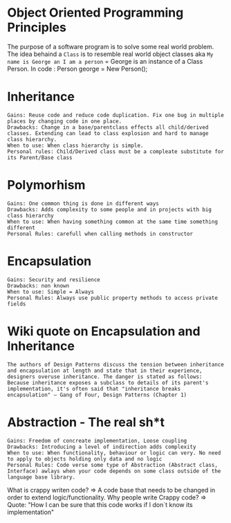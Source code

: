 # Object Oriented Programming Principles
The purpose of a software program is to solve some real world problem. The idea behaind a `Class` is to resemble real world object classes aka `My name is George an I am a person` = George is an instance of a Class Person.  In code : Person george = New Person();

# Inheritance
`Gains: Reuse code and reduce code duplication. Fix one bug in multiple places by changing code in one place.`  
`Drawbacks: Change in a base/parentclass effects all child/derived classes. Extending can lead to class explosion and hard to manage class hierarchy.`  
`When to use: When class hierarchy is simple.`  
`Personal rules: Child/Derived class must be a compleate substitute for its Parent/Base class`

# Polymorhism
`Gains: One common thing is done in different ways`  
`Drawbacks: Adds complexity to some people and in projects with big class hierarchy`  
`When to use: When having something common at the same time something different`  
`Personal Rules: carefull when calling methods in constructor`  

# Encapsulation
`Gains: Security and resilience`  
`Drawbacks: non known`  
`When to use: Simple = Always`  
`Personal Rules: Always use public property methods to access private fields`  

# Wiki quote on Encapsulation and Inheritance
`The authors of Design Patterns discuss the tension between inheritance and encapsulation at length and state that in their experience, designers overuse inheritance. The danger is stated as follows:
  Because inheritance exposes a subclass to details of its parent's implementation, it's often said that "inheritance breaks encapsulation" — Gang of Four, Design Patterns (Chapter 1)`

# Abstraction - The real sh*t
`Gains: Freedom of concreate implementation, Loose coupling`  
`Drawbacks: Introducing a level of indirection adds complexity`  
`When to use: When functionality, behaviour or logic can very. No need to apply to objects holding only data and no logic`  
`Personal Rules: Code verse some type of Abstraction (Abstract class, Interface) awlays when your code depends on some class outside of the language base library.`  

What is crappy writen code? => A code base that needs to be changed in order to extend logic/functionality.
Why people write Crappy code? => Quote: "How I can be sure that this code works if I don\`t know its implementation"
